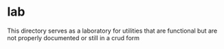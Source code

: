 # lab

This directory serves as a laboratory for utilities that are functional but are not properly documented or still in a crud form
